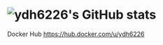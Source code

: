 ![ydh6226's GitHub stats](https://github-readme-stats.vercel.app/api?username=ydh6226&show_icons=true&count_private=true&theme=shades-of-purple)
===
Docker Hub https://hub.docker.com/u/ydh6226
